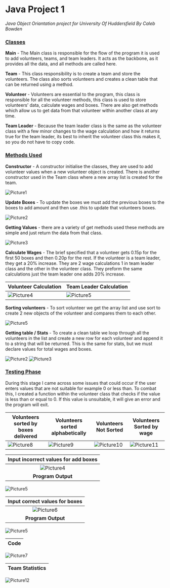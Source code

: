 # Java Project 1
*Java Object Oriantation project for University Of Huddersfield By Caleb Bowden*

 ### **<ins>Classes</ins>** ### 
**Main** - The Main class is responsible for the flow of the program it is used to add volunteers, teams, and team leaders. It acts as the backbone, as it provides all the data, and all methods are called here.

**Team** - This class responsibility is to create a team and store the volunteers. The class also sorts volunteers and creates a clean table that can be returned using a method.

**Volunteer** - Volunteers are essential to the program, this class is responsible for all the volunteer methods, this class is used to store volunteers’ data, calculate wages and boxes. There are also get methods which allow us to get data from that volunteer within another class at any time.

**Team Leader** - Because the team leader class is the same as the volunteer class with a few minor changes to the wage calculation and how it returns true for the team leader, its best to inherit the volunteer class this makes it, so you do not have to copy code.

### **<ins>Methods Used</ins>** ### 
**Constructor** - A constructor initialise the classes, they are used to add volunteer values when a new volunteer object is created. There is another constructor used in the Team class where a new array list is created for the team. 

![Picture1](https://user-images.githubusercontent.com/100306913/160293606-558582af-3409-4f17-8367-ec39e684b59d.png)

**Update Boxes** - To update the boxes we must add the previous boxes to the boxes to add amount and then use .this to update that volunteers boxes.

![Picture2](https://user-images.githubusercontent.com/100306913/160293627-c139d7b9-d9c5-4f85-a074-d92a4e8bdf65.png)

**Getting Values** - there are a variety of get methods used these methods are simple and just return the data from that class.

![Picture3](https://user-images.githubusercontent.com/100306913/160293682-0a1acd07-9502-429d-a582-25c1b619ed47.png)

**Calculate Wages** - The brief specified that a volunteer gets 0.15p for the first 50 boxes and then 0.20p for the rest. If the volunteer is a team leader, they get a 20% increase.  They are 2 wage calculations 1 in team leader class and the other in the volunteer class. They preform the same calculations just the team leader one adds 20% increase.

Volunteer Calculation | Team Leader Calculation
---|---
![Picture4](https://user-images.githubusercontent.com/100306913/160293809-726251fd-3e43-43f4-a626-f611f9e39b07.png) | ![Picture5](https://user-images.githubusercontent.com/100306913/160293826-ebf058a8-8b98-4903-a30f-6149e26a7377.png)

**Sorting volunteers** - To sort volunteer we get the array list and use sort to create 2 new objects of the volunteer and compares them to each other.

![Picture5](https://user-images.githubusercontent.com/100306913/160613750-4d8e61f9-50fe-43c4-ab2b-081e71ac2a65.png)

**Getting table / Stats** - To create a clean table we loop through all the volunteers in the list and create a new row for each volunteer and append it to a string that will be returned. This is the same for stats, but we must declare values for total wages and boxes.

![Picture2](https://user-images.githubusercontent.com/100306913/160613855-35ec86a7-273e-425a-8c0b-d9a4ccd3d8c3.png)
![Picture3](https://user-images.githubusercontent.com/100306913/160613929-0b2a6071-4187-4a27-b378-ab33718fb31d.png)

### **<ins>Testing Phase</ins>** ### 
During this stage I came across some issues that could occur if the user enters values that are not suitable for example 0 or less than.  To combat this, I created a function within the volunteer class that checks if the value is less than or equal to 0. If this value is unsuitable, it will give an error and the program will exit.

Volunteers sorted by boxes delivered | Volunteers sorted alphabetically | Volunteers Not Sorted | Volunteers Sorted by wage
---|---|---|---
![Picture8](https://user-images.githubusercontent.com/100306913/160616947-076cb900-b3c8-4d58-8e40-c1b9a077155e.png) |![Picture9](https://user-images.githubusercontent.com/100306913/160617039-4c531dda-5446-44b8-b612-23c34a8d32e8.png) | ![Picture10](https://user-images.githubusercontent.com/100306913/160617463-d41aca25-f3e9-413a-b823-55bad563bb7e.png) | ![Picture11](https://user-images.githubusercontent.com/100306913/160617531-b29a6bc3-a90a-409d-94ab-b02a088ce6b0.png)

Input incorrect values for add boxes | 
:---:|
![Picture4](https://user-images.githubusercontent.com/100306913/160614849-b5fa25f4-ba33-4be5-94fc-b59bb921b1f2.png) |
**Program Output** |
![Picture5](https://user-images.githubusercontent.com/100306913/160615251-8f25483a-4686-40ea-baff-ae92ef187636.png)

Input correct values for boxes | 
:---:|
![Picture6](https://user-images.githubusercontent.com/100306913/160616491-351080c2-f121-4230-9486-4e4caa0c381f.png) |
**Program Output** |
![Picture5](https://user-images.githubusercontent.com/100306913/160615251-8f25483a-4686-40ea-baff-ae92ef187636.png)

Code | 
---|
![Picture7](https://user-images.githubusercontent.com/100306913/160616693-1546ac61-d71a-47e9-b569-a7c12e5d0342.png)

Team Statistics | 
---|
![Picture12](https://user-images.githubusercontent.com/100306913/160617644-3f9a4999-43f8-4da6-8282-0c41c51a3418.png)

